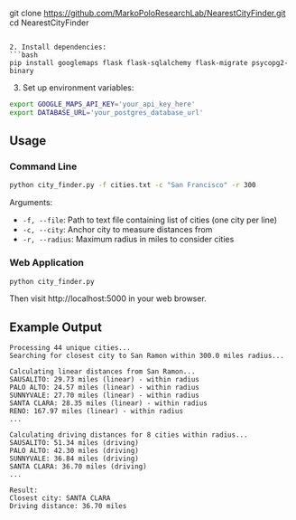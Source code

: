 git clone https://github.com/MarkoPoloResearchLab/NearestCityFinder.git
cd NearestCityFinder
```

2. Install dependencies:
```bash
pip install googlemaps flask flask-sqlalchemy flask-migrate psycopg2-binary
```

3. Set up environment variables:
```bash
export GOOGLE_MAPS_API_KEY='your_api_key_here'
export DATABASE_URL='your_postgres_database_url'
```

## Usage

### Command Line
```bash
python city_finder.py -f cities.txt -c "San Francisco" -r 300
```

Arguments:
- `-f, --file`: Path to text file containing list of cities (one city per line)
- `-c, --city`: Anchor city to measure distances from
- `-r, --radius`: Maximum radius in miles to consider cities

### Web Application
```bash
python city_finder.py
```
Then visit http://localhost:5000 in your web browser.

## Example Output

```
Processing 44 unique cities...
Searching for closest city to San Ramon within 300.0 miles radius...

Calculating linear distances from San Ramon...
SAUSALITO: 29.73 miles (linear) - within radius
PALO ALTO: 24.57 miles (linear) - within radius
SUNNYVALE: 27.70 miles (linear) - within radius
SANTA CLARA: 28.35 miles (linear) - within radius
RENO: 167.97 miles (linear) - within radius
...

Calculating driving distances for 8 cities within radius...
SAUSALITO: 51.34 miles (driving)
PALO ALTO: 42.30 miles (driving)
SUNNYVALE: 36.84 miles (driving)
SANTA CLARA: 36.70 miles (driving)
...

Result:
Closest city: SANTA CLARA
Driving distance: 36.70 miles
